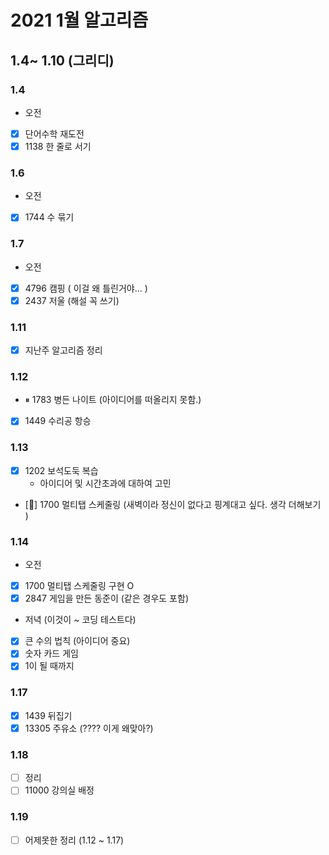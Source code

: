 # 2021 1월 알고리즘 

## 1.4~ 1.10 (그리디)

### 1.4
- 오전
- [x] 단어수학 재도전 
- [x] 1138  한 줄로 서기

### 1.6
- 오전
- [x] 1744 수 묶기

### 1.7
- 오전
- [x] 4796 캠핑 ( 이걸 왜 틀린거야... )
- [x] 2437 저울 (해설 꼭 쓰기)

### 1.11 
- [x] 지난주 알고리즘 정리

### 1.12
- ⏸ 1783 병든 나이트 (아이디어를 떠올리지 못함.)
- [x] 1449 수리공 항승

### 1.13
- [x] 1202 보석도둑 복습
    - 아이디어 및 시간초과에 대하여 고민
    
- [💢] 1700 멀티탭 스케줄링 (새벽이라 정신이 없다고 핑계대고 싶다. 생각 더해보기 )




### 1.14
- 오전 
- [x] 1700 멀티탭 스케줄링 구현 O
- [x] 2847 게임을 만든 동준이 (같은 경우도 포함)

- 저녁 (이것이 ~ 코딩 테스트다)
- [x] 큰 수의 법칙 (아이디어 중요)
- [x] 숫자 카드 게임
- [x] 1이 될 때까지

### 1.17
- [x] 1439 뒤집기 
- [x] 13305 주유소 (???? 이게 왜맞아?) 

### 1.18 
- [ ] 정리
- [ ] 11000 강의실 배정

### 1.19 
- [ ] 어제못한 정리 (1.12 ~ 1.17)
